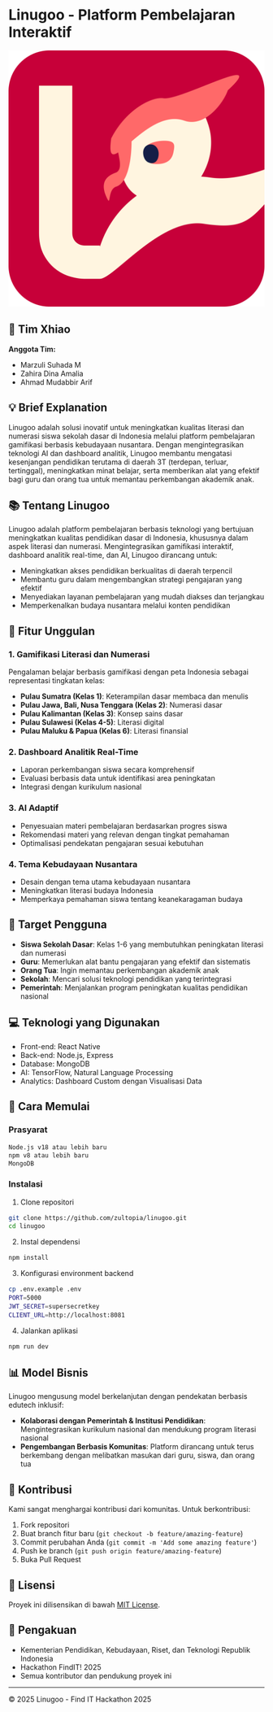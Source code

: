 # Linugoo - Platform Pembelajaran Interaktif

![Linugoo Logo](./logo/logo.png)

## 👥 Tim Xhiao
**Anggota Tim:**
- Marzuli Suhada M
- Zahira Dina Amalia
- Ahmad Mudabbir Arif

## 💡 Brief Explanation
Linugoo adalah solusi inovatif untuk meningkatkan kualitas literasi dan numerasi siswa sekolah dasar di Indonesia melalui platform pembelajaran gamifikasi berbasis kebudayaan nusantara. Dengan mengintegrasikan teknologi AI dan dashboard analitik, Linugoo membantu mengatasi kesenjangan pendidikan terutama di daerah 3T (terdepan, terluar, tertinggal), meningkatkan minat belajar, serta memberikan alat yang efektif bagi guru dan orang tua untuk memantau perkembangan akademik anak.

## 📚 Tentang Linugoo

Linugoo adalah platform pembelajaran berbasis teknologi yang bertujuan meningkatkan kualitas pendidikan dasar di Indonesia, khususnya dalam aspek literasi dan numerasi. Mengintegrasikan gamifikasi interaktif, dashboard analitik real-time, dan AI, Linugoo dirancang untuk:

- Meningkatkan akses pendidikan berkualitas di daerah terpencil
- Membantu guru dalam mengembangkan strategi pengajaran yang efektif
- Menyediakan layanan pembelajaran yang mudah diakses dan terjangkau
- Memperkenalkan budaya nusantara melalui konten pendidikan

## 🌟 Fitur Unggulan

### 1. Gamifikasi Literasi dan Numerasi

Pengalaman belajar berbasis gamifikasi dengan peta Indonesia sebagai representasi tingkatan kelas:

- **Pulau Sumatra (Kelas 1)**: Keterampilan dasar membaca dan menulis
- **Pulau Jawa, Bali, Nusa Tenggara (Kelas 2)**: Numerasi dasar
- **Pulau Kalimantan (Kelas 3)**: Konsep sains dasar
- **Pulau Sulawesi (Kelas 4-5)**: Literasi digital
- **Pulau Maluku & Papua (Kelas 6)**: Literasi finansial

### 2. Dashboard Analitik Real-Time

- Laporan perkembangan siswa secara komprehensif
- Evaluasi berbasis data untuk identifikasi area peningkatan
- Integrasi dengan kurikulum nasional

### 3. AI Adaptif

- Penyesuaian materi pembelajaran berdasarkan progres siswa
- Rekomendasi materi yang relevan dengan tingkat pemahaman
- Optimalisasi pendekatan pengajaran sesuai kebutuhan

### 4. Tema Kebudayaan Nusantara

- Desain dengan tema utama kebudayaan nusantara
- Meningkatkan literasi budaya Indonesia
- Memperkaya pemahaman siswa tentang keanekaragaman budaya

## 🎯 Target Pengguna

- **Siswa Sekolah Dasar**: Kelas 1-6 yang membutuhkan peningkatan literasi dan numerasi
- **Guru**: Memerlukan alat bantu pengajaran yang efektif dan sistematis
- **Orang Tua**: Ingin memantau perkembangan akademik anak
- **Sekolah**: Mencari solusi teknologi pendidikan yang terintegrasi
- **Pemerintah**: Menjalankan program peningkatan kualitas pendidikan nasional

## 💻 Teknologi yang Digunakan

- Front-end: React Native
- Back-end: Node.js, Express
- Database: MongoDB
- AI: TensorFlow, Natural Language Processing
- Analytics: Dashboard Custom dengan Visualisasi Data

## 🚀 Cara Memulai

### Prasyarat

```
Node.js v18 atau lebih baru
npm v8 atau lebih baru
MongoDB
```

### Instalasi

1. Clone repositori
```bash
git clone https://github.com/zultopia/linugoo.git
cd linugoo
```

2. Instal dependensi
```bash
npm install
```

3. Konfigurasi environment backend
```bash
cp .env.example .env
PORT=5000
JWT_SECRET=supersecretkey
CLIENT_URL=http://localhost:8081
```

4. Jalankan aplikasi
```bash
npm run dev
```

## 📊 Model Bisnis

Linugoo mengusung model berkelanjutan dengan pendekatan berbasis edutech inklusif:

- **Kolaborasi dengan Pemerintah & Institusi Pendidikan**: Mengintegrasikan kurikulum nasional dan mendukung program literasi nasional
- **Pengembangan Berbasis Komunitas**: Platform dirancang untuk terus berkembang dengan melibatkan masukan dari guru, siswa, dan orang tua

## 🤝 Kontribusi

Kami sangat menghargai kontribusi dari komunitas. Untuk berkontribusi:

1. Fork repositori
2. Buat branch fitur baru (`git checkout -b feature/amazing-feature`)
3. Commit perubahan Anda (`git commit -m 'Add some amazing feature'`)
4. Push ke branch (`git push origin feature/amazing-feature`)
5. Buka Pull Request

## 📜 Lisensi

Proyek ini dilisensikan di bawah [MIT License](LICENSE).

## 🙏 Pengakuan

- Kementerian Pendidikan, Kebudayaan, Riset, dan Teknologi Republik Indonesia
- Hackathon FindIT! 2025
- Semua kontributor dan pendukung proyek ini

---

© 2025 Linugoo - Find IT Hackathon 2025